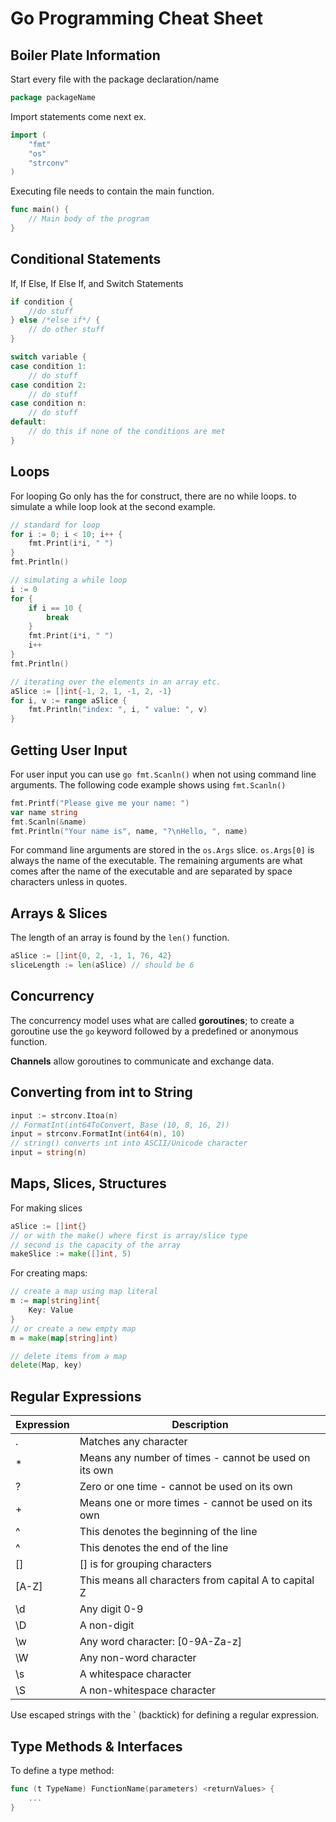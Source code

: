 # Go Programming Cheat Sheet

## Boiler Plate Information

Start every file with the package declaration/name

```go
package packageName
```

Import statements come next ex.

```go
import (
    "fmt"
    "os"
    "strconv"
)
```

Executing file needs to contain the main function.

```go
func main() {
    // Main body of the program
}
```

## Conditional Statements

If, If Else, If Else If, and Switch Statements

```go
if condition {
    //do stuff
} else /*else if*/ {
    // do other stuff
}

switch variable {
case condition 1:
    // do stuff
case condition 2:
    // do stuff
case condition n:
    // do stuff
default:
    // do this if none of the conditions are met
}
```

## Loops

For looping Go only has the for construct, there are no while loops. to simulate a while loop look at the second example.

```go
// standard for loop
for i := 0; i < 10; i++ {
    fmt.Print(i*i, " ")
}
fmt.Println()

// simulating a while loop
i := 0
for {
    if i == 10 {
        break
    }
    fmt.Print(i*i, " ")
    i++
}
fmt.Println()

// iterating over the elements in an array etc.
aSlice := []int{-1, 2, 1, -1, 2, -1}
for i, v := range aSlice {
    fmt.Println("index: ", i, " value: ", v)
}
```

## Getting User Input

For user input you can use ```go fmt.Scanln()``` when not using command line arguments. The following code example shows using ```fmt.Scanln()```

```go
fmt.Printf("Please give me your name: ")
var name string
fmt.Scanln(&name)
fmt.Println("Your name is", name, "?\nHello, ", name)
```

For command line arguments are stored in the  ```os.Args``` slice. ```os.Args[0]``` is always the name of the executable. The remaining arguments are what comes after the name of the executable and are separated by space characters unless in quotes.

## Arrays & Slices

The length of an array is found by the ```len()``` function.

```go
aSlice := []int{0, 2, -1, 1, 76, 42}
sliceLength := len(aSlice) // should be 6
```

## Concurrency

The concurrency model uses what are called **goroutines**; to create a goroutine use the ```go``` keyword followed by a predefined or anonymous function.

**Channels** allow goroutines to communicate and exchange data.

## Converting from int to String

```go
input := strconv.Itoa(n)
// FormatInt(int64ToConvert, Base (10, 8, 16, 2))
input = strconv.FormatInt(int64(n), 10)
// string() converts int into ASCII/Unicode character
input = string(n)
```

## Maps, Slices, Structures

For making slices

```go
aSlice := []int{}
// or with the make() where first is array/slice type
// second is the capacity of the array
makeSlice := make([]int, 5)
```

For creating maps:

```go
// create a map using map literal
m := map[string]int{
    Key: Value
}
// or create a new empty map
m = make(map[string]int)

// delete items from a map
delete(Map, key)
```

## Regular Expressions

|Expression|Description|
|----------|-----------|
| . | Matches any character||
|*  | Means any number of times - cannot be used on its own|
|?  | Zero or one time - cannot be used on its own|
|+  | Means one or more times - cannot be used on its own|
|^  | This denotes the beginning of the line|
|^  | This denotes the end of the line|
|[] | [] is for grouping characters|
|[A-Z]| This means all characters from capital A to capital Z|
|\d| Any digit 0-9|
|\D| A non-digit
|\w| Any word character: [0-9A-Za-z]|
|\W| Any non-word character|
|\s| A whitespace character|
|\S| A non-whitespace character|

Use escaped strings with the ` (backtick) for defining a regular expression.

## Type Methods & Interfaces

To define a type method:

```go
func (t TypeName) FunctionName(parameters) <returnValues> {
    ...
}
```
